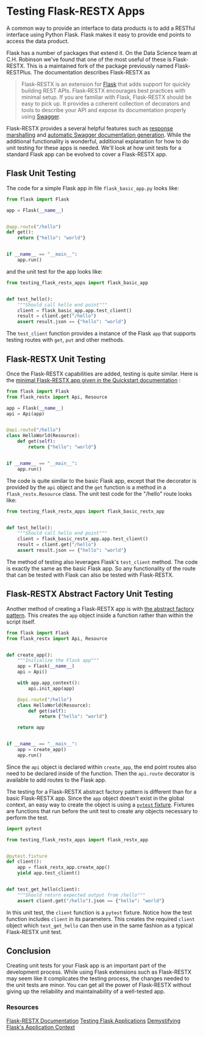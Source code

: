 # Testing Flask-RESTX Apps

A common way to provide an interface to data products is to add a RESTful interface using Python Flask.
Flask makes it easy to provide end points to access the data product.

Flask has a number of packages that extend it. On the Data Science team at C.H. Robinson we've found
that one of the most useful of these is Flask-RESTX. This is a maintained fork of the package previously
named Flask-RESTPlus. The documentation describes Flask-RESTX as

> Flask-RESTX is an extension for [Flask](http://flask.pocoo.org/) that adds support for quickly building REST APIs.
Flask-RESTX encourages best practices with minimal setup.
If you are familiar with Flask, Flask-RESTX should be easy to pick up.
It provides a coherent collection of decorators and tools to describe your API
and expose its documentation properly using [Swagger](http://swagger.io/).

Flask-RESTX provides a several helpful features such as
[response marshalling](https://flask-restx.readthedocs.io/en/latest/marshalling.html)
and [automatic Swagger documentation generation](
https://flask-restx.readthedocs.io/en/latest/swagger.html).
While the additional functionality is wonderful, additional explanation for how to
do unit testing for these apps is needed. We'll look at how unit tests for a standard
Flask app can be evolved to cover a Flask-RESTX app.

## Flask Unit Testing

The code for a simple Flask app in file `flask_basic_app.py` looks like:

```python
from flask import Flask

app = Flask(__name__)


@app.route("/hello")
def get():
    return {"hello": "world"}


if __name__ == "__main__":
    app.run()
```

and the unit test for the app looks like:

```python
from testing_flask_restx_apps import flask_basic_app


def test_hello():
    """Should call hello end point"""
    client = flask_basic_app.app.test_client()
    result = client.get("/hello")
    assert result.json == {"hello": "world"}
```

The `test_client` function provides a instance of the Flask `app` that supports
testing routes with `get`, `put` and other methods.

## Flask-RESTX Unit Testing

Once the Flask-RESTX
capabilities are added, testing is quite similar. Here is the [minimal
Flask-RESTX app given in the Quickstart documentation](
https://flask-restx.readthedocs.io/en/latest/quickstart.html#a-minimal-api
)
:

```python
from flask import Flask
from flask_restx import Api, Resource

app = Flask(__name__)
api = Api(app)


@api.route("/hello")
class HelloWorld(Resource):
    def get(self):
        return {"hello": "world"}


if __name__ == "__main__":
    app.run()
```

The code is quite similar to the basic Flask app, except that the
decorator is provided by the `api` object and the `get` function is
a method in a `flask_restx.Resource` class. The unit test code for
the "/hello" route looks like:

```python
from testing_flask_restx_apps import flask_basic_restx_app


def test_hello():
    """Should call hello end point"""
    client = flask_basic_restx_app.app.test_client()
    result = client.get("/hello")
    assert result.json == {"hello": "world"}
```

The method of testing also leverages Flask's `test_client` method. The code is
exactly the same as the basic Flask app. So any functionality of the route that
can be tested with Flask can also be tested with Flask-RESTX.

## Flask-RESTX Abstract Factory Unit Testing

Another method of creating a Flask-RESTX app is with [the abstract factory pattern](
https://flask.palletsprojects.com/en/1.1.x/patterns/appfactories/).
This creates the `app` object inside a function rather than within the script
itself.

```python
from flask import Flask
from flask_restx import Api, Resource


def create_app():
    """Initialize the Flask app"""
    app = Flask(__name__)
    api = Api()

    with app.app_context():
        api.init_app(app)

    @api.route("/hello")
    class HelloWorld(Resource):
        def get(self):
            return {"hello": "world"}

    return app


if __name__ == "__main__":
    app = create_app()
    app.run()
```

Since the `api` object is declared within `create_app`, the end point
routes also need to be declared inside of the function. Then the
`api.route` decorator is available to add routes to the Flask app.

The testing for a Flask-RESTX abstract factory pattern is different than
for a basic Flask-RESTX app. Since the `app` object doesn't exist in the
global context, an easy way to create the object is using a [`pytest` fixture](
https://docs.pytest.org/en/latest/fixture.html
). Fixtures are functions that run before the unit test to create any
objects necessary to perform the test.

```python
import pytest

from testing_flask_restx_apps import flask_restx_app


@pytest.fixture
def client():
    app = flask_restx_app.create_app()
    yield app.test_client()


def test_get_hello(client):
    """Should return expected output from /hello"""
    assert client.get("/hello").json == {"hello": "world"}
```

In this unit test, the `client` function is a `pytest` fixture. Notice how the
test function includes `client` in its parameters. This creates the required
`client` object which `test_get_hello` can then use in the same fashion as
a typical Flask-RESTX unit test.

## Conclusion

Creating unit tests for your Flask app is an important part of the development
process. While using Flask extensions such as Flask-RESTX may seem like it
complicates the testing process, the changes needed to the unit tests are
minor. You can get all the power of Flask-RESTX without giving up the
reliability and maintainability of a well-tested app.

### Resources

[Flask-RESTX Documentation](https://flask-restx.readthedocs.io/en/latest/)
[Testing Flask Applications](https://flask.palletsprojects.com/en/1.1.x/testing/)
[Demystifying Flask's Application Context](
https://hackingandslacking.com/demystifying-flasks-application-context-c7bd31a53817)
